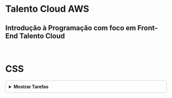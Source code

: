 # Talento Cloud AWS

## Introdução à Programação com foco em Front-End   Talento Cloud     
<BR>

# CSS

<details style="border: 1px solid #ccc; border-radius: 5px; padding: 10px;">
  <summary style="cursor: pointer; font-weight: bold;">Mostrar Tarefas</summary>
  
  ## Tarefas
  
  - [#] Remover o Espaçamento
  - [#] Adicionar espaçamento interno header
  - [#] Inserir cores de fundo 
  - [#] Exibir elementod de forma horizontal     

  - [#] Desafio Acidionar um espaçamento interno

  - [#] Alinhar elementos na nav  
  - [#] colocar espaçamento entre os elementos

  - [#] Desafio Remover as cores do header e nav colocar outra remover o link da do menu.

  -





</details>
